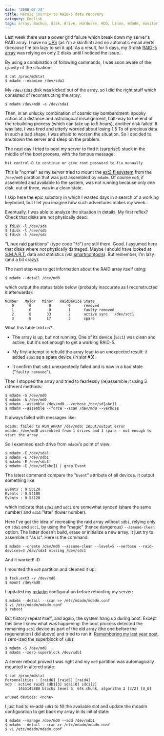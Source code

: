 ```yaml
---
date: '2008-07-24'
title: Heroic journey to RAID-5 data recovery
category: English
tags: array, Backup, disk, drive, Hardware, HDD, Linux, mdadm, monitoring, RAID, Server, system, UPS
---
```


Last week there was a power grid failure which break down my server's RAID array. I have no [UPS](https://en.wikipedia.org/wiki/Uninterruptible_power_supply) (as I'm a skinflint) and no automatic email alerts (because I'm too lazy to set it up). As a result, for 5 days, my 3-disk [RAID-5 array](https://en.wikipedia.org/wiki/RAID_5) was relying on only 2 disks until I noticed the issue...

By using a combination of following commands, I was soon aware of the gravity of the situation:

```shell-session
$ cat /proc/mdstat
$ mdadm --examine /dev/sda1
```

My `/dev/sda1` disk was kicked out of the array, so I did the right stuff which consisted of reconstructing the array:

```shell-session
$ mdadm /dev/md0 -a /dev/sda1
```

Then, in an unlucky combination of cosmic ray bombardment, spooky action at a distance and astrological misalignment, half-way to the end of the rebuilding process (which can take up to 5 hours), another disk failed! It was late, I was tired and utterly worried about losing 1.5 To of precious data. In such a bad shape, I was afraid to worsen the situation. So I decided to shutdown the server and sleep on the problem.

The next day I tried to boot my server to find it (surprise!) stuck in the middle of the boot process, with the famous message:

```text
hit control-D to continue or give root password to fix manually
```

This is "normal" as my server tried to mount the [ext3 filesystem](https://en.wikipedia.org/wiki/Ext3) from the `/dev/md0` partition that was just assembled by `mdadm`. Of course `md0`, if assembled and available to the system, was not running because only one disk, out of three, was in a clean state.

I skip here the epic substory in which I wasted days in a search of a working keyboard, but I let you imagine how such adventures makes my week...

Eventually, I was able to analyze the situation in details. My first reflex? Check that disks are not physically dead:

```shell-session
$ fdisk -l /dev/sda
$ fdisk -l /dev/sdb
$ fdisk -l /dev/sdc
```

"Linux raid partitions" (type code "`fd`") are still there. Good. I assumed here that disks where not physically damaged. Maybe I should have looked at [S.M.A.R.T.](https://en.wikipedia.org/wiki/Self-Monitoring,_Analysis,_and_Reporting_Technology) data and statistics (via [smartmontools](https://smartmontools.sourceforge.net)). But remember, I'm lazy (and a bit crazy).

The next step was to get information about the RAID array itself using:

```shell-session
$ mdadm --detail /dev/md0
```

which output the status table below (probably inaccurate as I reconstructed it afterwards):

```text
Number   Major   Minor   RaidDevice State
   0       0        0        0      removed
   1       0        0        1      faulty removed
   2       8       33        2      active sync   /dev/sdc1
   3       8       17        3      spare
```

What this table told us?

- The array is up, but not running. One of its device (`sdc1`) was clean and active, but it's not enough to get a working RAID-5.

- My first attempt to rebuild the array lead to an unexpected result: it added `sda1` as a spare device (in slot #3).

- It confirm that `sdb1` unexpectedly failed and is now in a bad state ("`faulty removed`").

Then I stopped the array and tried to fearlessly (re)assemble it using 3 different methods:

```shell-session
$ mdadm -S /dev/md0
$ mdadm -A /dev/md0
$ mdadm --assemble /dev/md0 --verbose /dev/sd[abc]1
$ mdadm --assemble --force --scan /dev/md0 --verbose
```

It always failed with messages like:

```text
mdadm: failed to RUN_ARRAY /dev/md0: Input/output error
mdadm: /dev/md0 assembled from 1 drives and 1 spare - not enough to start the array.
```

So I examined each drive from `mdadm`'s point of view:

```shell-session
$ mdadm -E /dev/sda1
$ mdadm -E /dev/sdb1
$ mdadm -E /dev/sdc1
$ mdadm -E /dev/sd[abc]1 | grep Event
```

The latest command compare the "`Event`" attribute of all devices. It output something like:

```text
Events : 0.53120
Events : 0.53108
Events : 0.53120
```

which indicate that `sda1` and `sdc1` are somewhat synced (share the same number) and `sdb1` "late" (lower number).

Here I've got the idea of recreating the raid array without `sdb1`, relying only on `sda1` and `sdc1`, by using the "magic" (hence dangerous) `--assume-clean` option. The latter doesn't build, erase or initialize a new array. It just try to assemble it "as is". Here is the command:

```shell-session
$ mdadm --create /dev/md0 --assume-clean --level=5 --verbose --raid-devices=3 /dev/sda1 missing /dev/sdc1
```

And it worked! :D

I mounted the `md0` partition and cleaned it up:

```shell-session
$ fsck.ext3 -v /dev/md0
$ mount /dev/md0
```

I updated my [mdadm](https://neil.brown.name/blog/mdadm) configuration before rebooting my server:

```shell-session
$ mdadm --detail --scan >> /etc/mdadm/mdadm.conf
$ vi /etc/mdadm/mdadm.conf
$ reboot
```

But history repeat itself, and again, the system hang up during boot. Except this time I knew what was happening: the boot process detected the remaining `sdb1` device as part of the old array (the one before the regeneration I did above) and tried to run it. [Remembering my last year post]({filename}/2007/how-to-recover-a-raid-array-after-having-zero-ized-superblocks.md), I zero-ized the superblock of `sdb1`:

```shell-session
$ mdadm -S /dev/md0
$ mdadm --zero-superblock /dev/sdb1
```

A server reboot proved I was right and my `md0` partition was automagically mounted in altered state:

```shell-session
$ cat /proc/mdstat
Personalities : [raid6] [raid5] [raid4]
md0 : active raid5 sdb1[3] sda1[0] sdc1[2]
      1465143808 blocks level 5, 64k chunk, algorithm 2 [3/2] [U_U]

unused devices: <none>
```

I just had to re-add `sdb1` to fill the available slot and update the mdadm configuration to get back my array in its initial state:

```shell-session
$ mdadm --manage /dev/md0 --add /dev/sdb1
$ mdadm --detail --scan >> /etc/mdadm/mdadm.conf
$ vi /etc/mdadm/mdadm.conf
```

